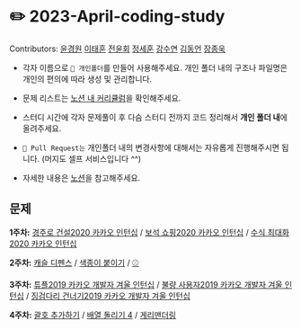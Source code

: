 # ✏️ **2023-April-coding-study**
Contributors: [윤경원](https://github.com/gwYun) [이태훈](https://github.com/narangdghost) [전윤회](https://github.com/jeonyoonhoi) [정세훈](https://github.com/Likey7) [강수연](https://github.com/xjubep) [김동언](https://github.com/dong-onion) [장종욱]()

* 각자 이름으로 `📁 개인폴더`를 만들어 사용해주세요. 개인 폴더 내의 구조나 파일명은 개인의 편의에 따라 생성 및 관리합니다.
* 문제 리스트는 [노션 내 커리큘럼](https://www.notion.so/4-1d8fe1b49ddc4c5f9886ea8793962358?pvs=4#6ad1b0e8470345c280a5377db9ee683f)을 확인해주세요.
* 스터디 시간에 각자 문제풀이 후 다슴 스터디 전까지 코드 정리해서 **개인 폴더 내**에 올려주세요.
* `🧲 Pull Request는` 개인폴더 내의 변경사항에 대해서는 자유롭게 진행해주시면 됩니다. (머지도 셀프 서비스입니다 ^^)

* 자세한 내용은 [노션](https://www.notion.so/4-1d8fe1b49ddc4c5f9886ea8793962358?pvs=4)을 참고해주세요. 

## 문제

**1주차:** 
[경주로 건설2020 카카오 인턴십](https://school.programmers.co.kr/learn/courses/30/lessons/67259) / 
[보석 쇼핑2020 카카오 인턴십](https://school.programmers.co.kr/learn/courses/30/lessons/67258) / 
[수식 최대화2020 카카오 인턴십](https://school.programmers.co.kr/learn/courses/30/lessons/67257)

**2주차:** 
[캐슬 디펜스](https://www.acmicpc.net/problem/17135) / 
[색종이 붙이기](https://www.acmicpc.net/problem/17136) / 
[⚾](https://www.acmicpc.net/problem/17281)

**3주차:** 
[튜플2019 카카오 개발자 겨울 인턴십](https://school.programmers.co.kr/learn/courses/30/lessons/64065) / 
[불량 사용자2019 카카오 개발자 겨울 인턴십](https://school.programmers.co.kr/learn/courses/30/lessons/64064) / 
[징검다리 건너기2019 카카오 개발자 겨울 인턴십](https://school.programmers.co.kr/learn/courses/30/lessons/64062)

**4주차:** 
[괄호 추가하기](https://www.acmicpc.net/problem/16637) / 
[배열 돌리기 4](https://www.acmicpc.net/problem/17406) / 
[게리맨더링](https://www.acmicpc.net/problem/17471)
